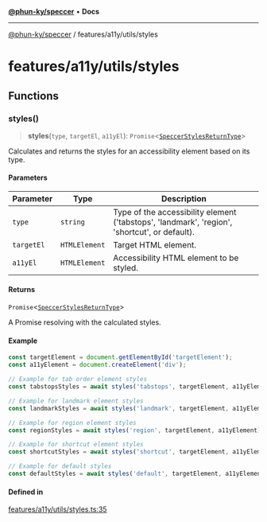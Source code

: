 [**@phun-ky/speccer**](../../../README.md) • **Docs**

***

[@phun-ky/speccer](../../../README.md) / features/a11y/utils/styles

# features/a11y/utils/styles

## Functions

### styles()

> **styles**(`type`, `targetEl`, `a11yEl`): `Promise`\<[`SpeccerStylesReturnType`](../../../types/styles.md#speccerstylesreturntype)\>

Calculates and returns the styles for an accessibility element based on its type.

#### Parameters

| Parameter | Type | Description |
| ------ | ------ | ------ |
| `type` | `string` | Type of the accessibility element ('tabstops', 'landmark', 'region', 'shortcut', or default). |
| `targetEl` | `HTMLElement` | Target HTML element. |
| `a11yEl` | `HTMLElement` | Accessibility HTML element to be styled. |

#### Returns

`Promise`\<[`SpeccerStylesReturnType`](../../../types/styles.md#speccerstylesreturntype)\>

A Promise resolving with the calculated styles.

#### Example

```ts
const targetElement = document.getElementById('targetElement');
const a11yElement = document.createElement('div');

// Example for tab order element styles
const tabstopsStyles = await styles('tabstops', targetElement, a11yElement);

// Example for landmark element styles
const landmarkStyles = await styles('landmark', targetElement, a11yElement);

// Example for region element styles
const regionStyles = await styles('region', targetElement, a11yElement);

// Example for shortcut element styles
const shortcutStyles = await styles('shortcut', targetElement, a11yElement);

// Example for default styles
const defaultStyles = await styles('default', targetElement, a11yElement);
```

#### Defined in

[features/a11y/utils/styles.ts:35](https://github.com/phun-ky/speccer/blob/main/src/features/a11y/utils/styles.ts#L35)
